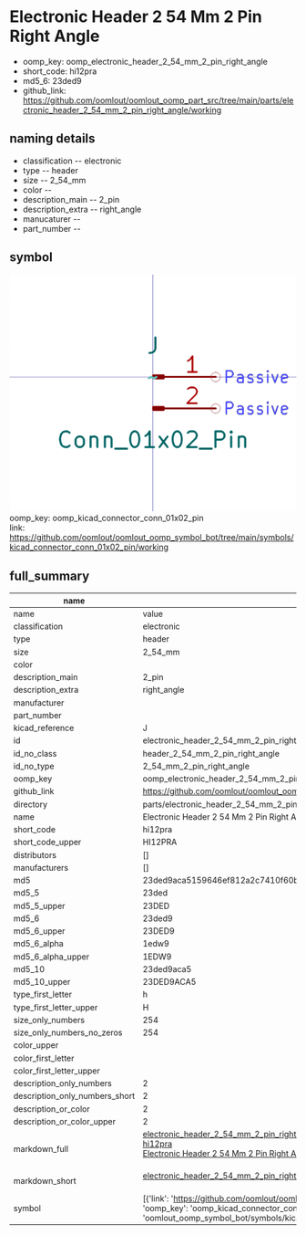 # Electronic Header 2 54 Mm 2 Pin Right Angle

  
* oomp_key: oomp_electronic_header_2_54_mm_2_pin_right_angle 
* short_code: hi12pra
* md5_6: 23ded9  
* github_link: https://github.com/oomlout/oomlout_oomp_part_src/tree/main/parts/electronic_header_2_54_mm_2_pin_right_angle/working  
## naming details
* classification -- electronic
* type -- header
* size -- 2_54_mm
* color -- 
* description_main -- 2_pin
* description_extra -- right_angle
* manucaturer -- 
* part_number -- 



## symbol

![](symbol/0/working/working_600.png)  
oomp_key: oomp_kicad_connector_conn_01x02_pin  
link: https://github.com/oomlout/oomlout_oomp_symbol_bot/tree/main/symbols/kicad_connector_conn_01x02_pin/working  


## full_summary
| name | value | 
| --- | --- | 
| name | value | 
| classification | electronic | 
| type | header | 
| size | 2_54_mm | 
| color |  | 
| description_main | 2_pin | 
| description_extra | right_angle | 
| manufacturer |  | 
| part_number |  | 
| kicad_reference | J | 
| id | electronic_header_2_54_mm_2_pin_right_angle | 
| id_no_class | header_2_54_mm_2_pin_right_angle | 
| id_no_type | 2_54_mm_2_pin_right_angle | 
| oomp_key | oomp_electronic_header_2_54_mm_2_pin_right_angle | 
| github_link | https://github.com/oomlout/oomlout_oomp_part_src/tree/main/parts/electronic_header_2_54_mm_2_pin_right_angle/working | 
| directory | parts/electronic_header_2_54_mm_2_pin_right_angle | 
| name | Electronic Header 2 54 Mm 2 Pin Right Angle | 
| short_code | hi12pra | 
| short_code_upper | HI12PRA | 
| distributors | [] | 
| manufacturers | [] | 
| md5 | 23ded9aca5159646ef812a2c7410f60b | 
| md5_5 | 23ded | 
| md5_5_upper | 23DED | 
| md5_6 | 23ded9 | 
| md5_6_upper | 23DED9 | 
| md5_6_alpha | 1edw9 | 
| md5_6_alpha_upper | 1EDW9 | 
| md5_10 | 23ded9aca5 | 
| md5_10_upper | 23DED9ACA5 | 
| type_first_letter | h | 
| type_first_letter_upper | H | 
| size_only_numbers | 254 | 
| size_only_numbers_no_zeros | 254 | 
| color_upper |  | 
| color_first_letter |  | 
| color_first_letter_upper |  | 
| description_only_numbers | 2 | 
| description_only_numbers_short | 2 | 
| description_or_color | 2 | 
| description_or_color_upper | 2 | 
| markdown_full | [electronic_header_2_54_mm_2_pin_right_angle](https://github.com/oomlout/oomlout_oomp_part_src/tree/main/parts/electronic_header_2_54_mm_2_pin_right_angle/working)<br>[hi12pra](https://github.com/oomlout/oomlout_oomp_part_src/tree/main/parts/electronic_header_2_54_mm_2_pin_right_angle/working)<br>[Electronic Header 2 54 Mm 2 Pin Right Angle](https://github.com/oomlout/oomlout_oomp_part_src/tree/main/parts/electronic_header_2_54_mm_2_pin_right_angle/working)<br><br> | 
| markdown_short | [electronic_header_2_54_mm_2_pin_right_angle](https://github.com/oomlout/oomlout_oomp_part_src/tree/main/parts/electronic_header_2_54_mm_2_pin_right_angle/working)<br><br> | 
| symbol | [{'link': 'https://github.com/oomlout/oomlout_oomp_symbol_bot/tree/main/symbols/kicad_connector_conn_01x02_pin', 'oomp_key': 'oomp_kicad_connector_conn_01x02_pin', 'directory': 'oomlout_oomp_symbol_bot/symbols/kicad_connector_conn_01x02_pin//working/working.kicad_sym'}] | 
